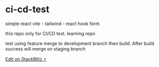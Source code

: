 # ci-cd-test

simple react vite - tailwind - react hook form

this repo only for CI/CD test. learning repo

test using feature merge to development branch then build. After build success will merge on staging branch

[Edit on StackBlitz ⚡️](https://stackblitz.com/edit/vitejs-vite-oqgjno)
